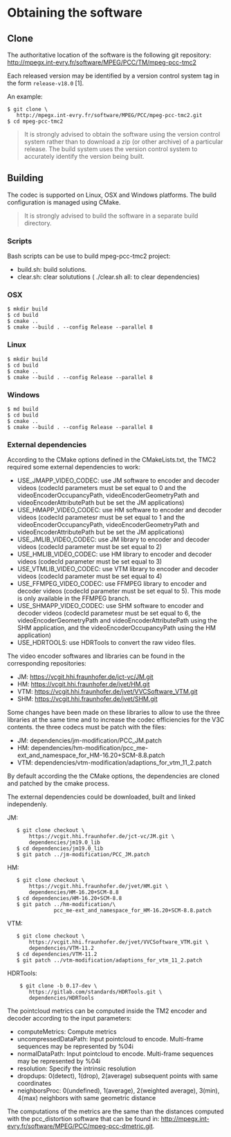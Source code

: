 Obtaining the software
======================

Clone
---------------
The authoritative location of the software is the following git
repository:
   <http://mpegx.int-evry.fr/software/MPEG/PCC/TM/mpeg-pcc-tmc2>

Each released version may be identified by a version control system tag in
the form `release-v18.0` [1].

An example:

```console 
$ git clone \
   http://mpegx.int-evry.fr/software/MPEG/PCC/mpeg-pcc-tmc2.git
$ cd mpeg-pcc-tmc2
```

> It is strongly advised to obtain the software using the version control
> system rather than to download a zip (or other archive) of a particular
> release.  The build system uses the version control system to accurately
> identify the version being built.

Building 
------- 

The codec is supported on Linux, OSX and Windows platforms.  The build
configuration is managed using CMake.

> It is strongly advised to build the software in a separate build directory.

### Scripts

Bash scripts can be use to build mpeg-pcc-tmc2 project: 
- build.sh: build solutions.  
- clear.sh: clear solututions ( ./clear.sh all: to clear dependencies)
   
### OSX

```console
$ mkdir build
$ cd build
$ cmake ..
$ cmake --build . --config Release --parallel 8 
```

### Linux

```console
$ mkdir build
$ cd build
$ cmake ..
$ cmake --build . --config Release --parallel 8 
```

### Windows

```console
$ md build
$ cd build
$ cmake ..
$ cmake --build . --config Release --parallel 8 
```

### External dependencies

According to the CMake options defined in the CMakeLists.txt, the TMC2 required some external dependencies to work: 

* USE_JMAPP_VIDEO_CODEC: use JM software to encoder and decoder videos (codecId parameters must be set equal to 0 and the videoEncoderOccupancyPath, videoEncoderGeometryPath and videoEncoderAttributePath but be set the JM applications)
* USE_HMAPP_VIDEO_CODEC: use HM software to encoder and decoder videos (codecId parametesr must be set equal to 1 and the videoEncoderOccupancyPath, videoEncoderGeometryPath and videoEncoderAttributePath but be set the JM applications)
* USE_JMLIB_VIDEO_CODEC: use JM library to encoder and decoder videos (codecId parameter must be set equal to 2)
* USE_HMLIB_VIDEO_CODEC: use HM library to encoder and decoder videos (codecId parameter must be set equal to 3)
* USE_VTMLIB_VIDEO_CODEC: use VTM library to encoder and decoder videos (codecId parameter must be set equal to 4)
* USE_FFMPEG_VIDEO_CODEC: use FFMPEG library to encoder and decoder videos (codecId parameter must be set equal to 5). This mode is only available in the FFMPEG branch. 
* USE_SHMAPP_VIDEO_CODEC: use SHM software to encoder and decoder videos (codecId parametesr must be set equal to 6, the videoEncoderGeometryPath and videoEncoderAttributePath using the SHM application, and the videoEncoderOccupancyPath using the HM application)
* USE_HDRTOOLS: use HDRTools to convert the raw video files.

The video encoder softwares and libraries can be found in the corresponding repositories: 

* JM: https://vcgit.hhi.fraunhofer.de/jct-vc/JM.git
* HM: https://vcgit.hhi.fraunhofer.de/jvet/HM.git
* VTM: https://vcgit.hhi.fraunhofer.de/jvet/VVCSoftware_VTM.git
* SHM: https://vcgit.hhi.fraunhofer.de/jvet/SHM.git

Some changes have been made on these libraries to allow to use the three libraries at the same time and to increase the codec efficiencies for the V3C contents. the three codecs must be patch with the files:

* JM: dependencies/jm-modification/PCC_JM.patch
* HM: dependencies/hm-modification/pcc_me-ext_and_namespace_for_HM-16.20+SCM-8.8.patch
* VTM: dependencies/vtm-modification/adaptions_for_vtm_11_2.patch

By default according the the CMake options, the dependencies are cloned and patched by the cmake process. 
 
The external dependencies could be downloaded, built and linked independenly.

JM: 
```console
   $ git clone checkout \
       https://vcgit.hhi.fraunhofer.de/jct-vc/JM.git \
       dependencies/jm19.0_lib
   $ cd dependencies/jm19.0_lib
   $ git patch ../jm-modification/PCC_JM.patch
``` 

HM: 
```console
   $ git clone checkout \
       https://vcgit.hhi.fraunhofer.de/jvet/HM.git \
       dependencies/HM-16.20+SCM-8.8
   $ cd dependencies/HM-16.20+SCM-8.8
   $ git patch ../hm-modification/\
               pcc_me-ext_and_namespace_for_HM-16.20+SCM-8.8.patch
```

VTM: 
```console
   $ git clone checkout \
       https://vcgit.hhi.fraunhofer.de/jvet/VVCSoftware_VTM.git \
       dependencies/VTM-11.2    
   $ cd dependencies/VTM-11.2
   $ git patch ../vtm-modification/adaptions_for_vtm_11_2.patch
``` 

HDRTools: 
```console
    $ git clone -b 0.17-dev \
       https://gitlab.com/standards/HDRTools.git \
       dependencies/HDRTools      
``` 

The pointcloud metrics can be computed inside the TM2 encoder and decoder according to the input parameters: 
  * computeMetrics: Compute metrics
  * uncompressedDataPath: Input pointcloud to encode. Multi-frame sequences may be represented by %04i
  * normalDataPath:  Input pointcloud to encode. Multi-frame sequences may be represented by %04i
  * resolution: Specify the intrinsic resolution
  * dropdups: 0(detect), 1(drop), 2(average) subsequent points with same coordinates
  * neighborsProc: 0(undefined), 1(average), 2(weighted average), 3(min), 4(max) neighbors with same geometric distance

The computations of the metrics are the same than the distances computed with the pcc_distortion software that can be found in: http://mpegx.int-evry.fr/software/MPEG/PCC/mpeg-pcc-dmetric.git.





